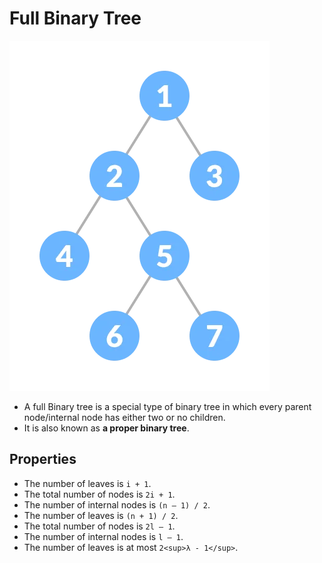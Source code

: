 # Full Binary Tree

![](image.png)

* A full Binary tree is a special type of binary tree in which every parent node/internal node has either two or no children.
* It is also known as **a proper binary tree**.

## Properties

* The number of leaves is `i + 1`.
* The total number of nodes is `2i + 1`.
* The number of internal nodes is `(n – 1) / 2`.
* The number of leaves is `(n + 1) / 2`.
* The total number of nodes is `2l – 1`.
* The number of internal nodes is `l – 1`.
* The number of leaves is at most `2<sup>λ - 1</sup>`.
